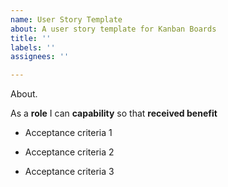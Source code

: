 ```yaml
---
name: User Story Template
about: A user story template for Kanban Boards
title: ''
labels: ''
assignees: ''

---
```


About.

As a **role** I can **capability** so that **received benefit**

- Acceptance criteria 1

- Acceptance criteria 2

- Acceptance criteria 3
